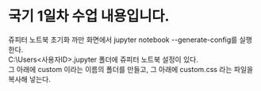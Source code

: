 # 국기 1일차 수업 내용입니다.

쥬피터 노트북 초기화 까만 화면에서 jupyter notebook --generate-config를 실행한다.  
C:\Users\<사용자ID>\.jupyter 폴더에 쥬피터 노트북 설정이 있다.  
그 아래에 custom 이라는 이름의 폴더를 만들고, 그 아래에 custom.css 라는 파일을 복사해 넣는다.
